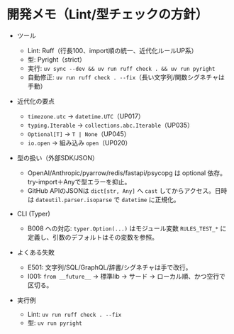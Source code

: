 # 開発メモ（Lint/型チェックの方針）

- ツール
  - Lint: Ruff（行長100、import順の統一、近代化ルールUP系）
  - 型: Pyright（strict）
  - 実行: `uv sync --dev && uv run ruff check . && uv run pyright`
  - 自動修正: `uv run ruff check . --fix`（長い文字列/関数シグネチャは手動）

- 近代化の要点
  - `timezone.utc` → `datetime.UTC`（UP017）
  - `typing.Iterable` → `collections.abc.Iterable`（UP035）
  - `Optional[T]` → `T | None`（UP045）
  - `io.open` → 組み込み `open`（UP020）

- 型の扱い（外部SDK/JSON）
  - OpenAI/Anthropic/pyarrow/redis/fastapi/psycopg は optional 依存。try-import＋Anyで型エラーを抑止。
  - GitHub APIのJSONは `dict[str, Any]` へ `cast` してからアクセス。日時は `dateutil.parser.isoparse` で `datetime` に正規化。

- CLI (Typer)
  - B008 への対応: `typer.Option(...)` はモジュール変数 `RULES_TEST_*` に定義し、引数のデフォルトはその変数を参照。

- よくある失敗
  - E501: 文字列/SQL/GraphQL/辞書/シグネチャは手で改行。
  - I001: `from __future__` → 標準lib → サード → ローカル順、かつ空行で区切る。

- 実行例
  - Lint: `uv run ruff check . --fix`
  - 型: `uv run pyright`

